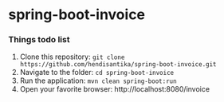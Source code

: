 # spring-boot-invoice

### Things todo list

1. Clone this repository: `git clone https://github.com/hendisantika/spring-boot-invoice.git`
2. Navigate to the folder: `cd spring-boot-invoice`
3. Run the application: `mvn clean spring-boot:run`
4. Open your favorite browser: http://localhost:8080/invoice
